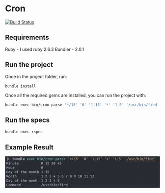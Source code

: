 # Cron

[![Build Status](https://cloud.drone.io/api/badges/filipebarros/cron/status.svg)](https://cloud.drone.io/filipebarros/cron)

## Requirements
Ruby - I used ruby 2.6.3
Bundler - 2.0.1

## Run the project

Once in the project folder, run: 
```
bundle install
```

Once all the required gems are installed, you can run the project with:


```sh
bundle exec bin/cron parse '*/15' '0' '1,15' '*' '1-5' '/usr/bin/find'
```

## Run the specs

```sh
bundle exec rspec
```

## Example Result

![Example](example.png)
